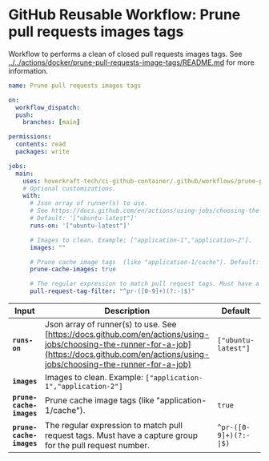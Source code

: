 <!-- start branding -->
<!-- end branding -->
<!-- start title -->

# GitHub Reusable Workflow: Prune pull requests images tags

<!-- end title -->
<!-- start badges -->
<!-- end badges -->
<!-- start description -->

Workflow to performs a clean of closed pull requests images tags.
See [../../actions/docker/prune-pull-requests-image-tags/README.md](../../actions/docker/prune-pull-requests-image-tags/README.md) for more information.

<!-- end description -->
<!-- start contents -->
<!-- end contents -->
<!-- start usage -->

```yaml
name: Prune pull requests images tags

on:
  workflow_dispatch:
  push:
    branches: [main]

permissions:
  contents: read
  packages: write

jobs:
  main:
    uses: hoverkraft-tech/ci-github-container/.github/workflows/prune-pull-requests-images-tags.yml@0.16.0
    # Optional customizations.
    with:
      # Json array of runner(s) to use.
      # See https://docs.github.com/en/actions/using-jobs/choosing-the-runner-for-a-job
      # Default: '["ubuntu-latest"]'
      runs-on: '["ubuntu-latest"]'

      # Images to clean. Example: ["application-1","application-2"].
      images: ""

      # Prune cache image tags  (like "application-1/cache"). Default: true
      prune-cache-images: true

      # The regular expression to match pull request tags. Must have a capture group for the pull request number.
      pull-request-tag-filter: "^pr-([0-9]+)(?:-|$)"
```

<!-- start inputs -->

| **Input**                           | **Description**                                                                                                                                                                                | **Default**                       | **Required** |
| ----------------------------------- | ---------------------------------------------------------------------------------------------------------------------------------------------------------------------------------------------- | --------------------------------- | ------------ |
| **<code>runs-on</code>**            | Json array of runner(s) to use. See [https://docs.github.com/en/actions/using-jobs/choosing-the-runner-for-a-job](https://docs.github.com/en/actions/using-jobs/choosing-the-runner-for-a-job) | <code>["ubuntu-latest"]</code>    | **false**    |
| **<code>images</code>**             | Images to clean. Example: <code>["application-1","application-2"]</code>                                                                                                                       |                                   | **true**     |
| **<code>prune-cache-images</code>** | Prune cache image tags (like "application-1/cache").                                                                                                                                           | <code>true</code>                 | **false**    |
| **<code>prune-cache-images</code>** | The regular expression to match pull request tags. Must have a capture group for the pull request number.                                                                                      | <code>^pr-([0-9]+)(?:-\|$)</code> | **false**    |

<!-- end inputs -->

<!-- start outputs -->
<!-- end outputs -->
<!-- start [.github/ghadocs/examples/] -->
<!-- end [.github/ghadocs/examples/] -->
